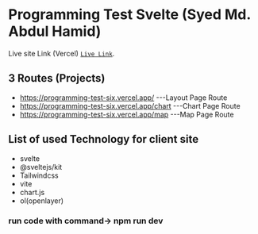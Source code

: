 # Programming Test Svelte (Syed Md. Abdul Hamid)

Live site Link (Vercel) [`Live Link`](https://programming-test-six.vercel.app/).

## 3 Routes (Projects)

* https://programming-test-six.vercel.app/ ---Layout Page Route
* https://programming-test-six.vercel.app/chart ---Chart Page Route
* https://programming-test-six.vercel.app/map ---Map Page Route

 ## List of used Technology for client site
  
  * svelte
  * @sveltejs/kit
  * Tailwindcss
  * vite
  * chart.js
  * ol(openlayer)

  ### run code with command-> npm run dev 
 

 

